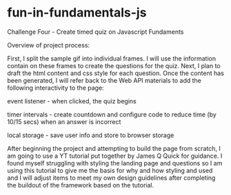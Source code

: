 # fun-in-fundamentals-js

Challenge Four - Create timed quiz on Javascript Fundaments

Overview of project process:<p>
  First, I split the sample gif into individual frames. I will use the information contain on these frames to create 
  the questions for the quiz. Next, I plan to draft the html content and css style for each question. Once the content has been generated, I will refer back to the Web API materials to add the following interactivity to the page:<p>
    event listener - when clicked, the quiz begins<p>
    timer intervals - create countdown and configure code to reduce time (by 10/15 secs) when an answer is incorrect<p>
    local storage - save user info and store to browser storage

After beginning the project and attempting to build the page from scratch, I am going to use a YT tutorial put together by James Q Quick for guidance. 
I found myself struggling with styling the landing page and questions so I am using this tutorial to give me the basis for why and how styling and 
used and I will adjust items to meet my own design guidelines after completing the buildout of the framework based on the tutorial. 